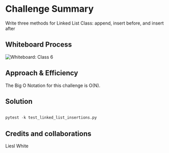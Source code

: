 # Challenge Summary

Write three methods for Linked List Class: append, insert before, and insert after

## Whiteboard Process

![Whiteboard: Class 6](codeChall06Whiteboard)

## Approach & Efficiency

The Big O Notation for this challenge is O(N).

## Solution

```python

pytest -k test_linked_list_insertions.py


```

## Credits and collaborations
Liesl White
